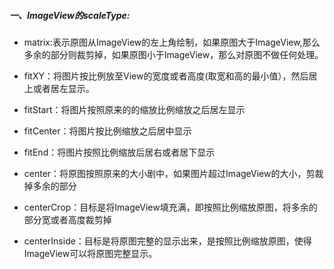 ##### 一、ImageView的scaleType:

- matrix:表示原图从ImageView的左上角绘制，如果原图大于ImageView,那么多余的部分则裁剪掉，如果原图小于ImageView，那么对原图不做任何处理。

- fitXY：将图片按比例放至View的宽度或者高度(取宽和高的最小值），然后居上或者居左显示。
- fitStart：将图片按照原来的的缩放比例缩放之后居左显示
- fitCenter：将图片按比例缩放之后居中显示
- fitEnd：将图片按照比例缩放后居右或者居下显示
- center：将原图按照原来的大小剧中，如果图片超过ImageView的大小，剪裁掉多余的部分
- centerCrop：目标是将ImageView填充满，即按照比例缩放原图，将多余的部分宽或者高度裁剪掉
- centerInside：目标是将原图完整的显示出来，是按照比例缩放原图，使得ImageView可以将原图完整显示。